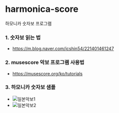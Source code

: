 # harmonica-score
하모니카 숫자보 프로그램

### 1. 숫자보 읽는 법
- https://m.blog.naver.com/icshin54/221401461247

### 2. musescore 악보 프로그램 사용법
- https://musescore.org/ko/tutorials

### 3. 하모니카 숫자보 샘플
- ![일본악보1](https://user-images.githubusercontent.com/14818193/134363217-c018d92f-e85f-410b-96ee-f72e5a110e99.jpeg)
- ![일본악보2](https://user-images.githubusercontent.com/14818193/134363498-22d9bb79-3e14-488f-a7f5-5a4b9550b25c.jpeg)
